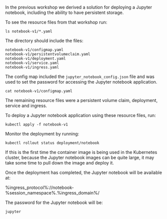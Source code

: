 In the previous workshop we derived a solution for deploying a Jupyter notebook, including the ability to have persistent storage.

To see the resource files from that workshop run:

```execute
ls notebook-v1/*.yaml
```

The directory should include the files:

```
notebook-v1/configmap.yaml
notebook-v1/persistentvolumeclaim.yaml
notebook-v1/deployment.yaml
notebook-v1/service.yaml
notebook-v1/ingress.yaml
```

The config map included the ``jupyter_notebook_config.json`` file and was used to set the password for accessing the Jupyter notebook application.

```execute
cat notebook-v1/configmap.yaml
```

The remaining resource files were a persistent volume claim, deployment, service and ingress.

To deploy a Jupyter notebook application using these resource files, run:

```execute
kubectl apply -f notebook-v1
```

Monitor the deployment by running:

```execute
kubectl rollout status deployment/notebook
```

If this is the first time the container image is being used in the Kubernetes cluster, because the Jupyter notebook images can be quite large, it may take some time to pull down the image and deploy it.

Once the deployment has completed, the Jupyter notebook will be available at:

%ingress_protocol%://notebook-%session_namespace%.%ingress_domain%/

The password for the Jupyter notebook will be:

```copy
jupyter
```
